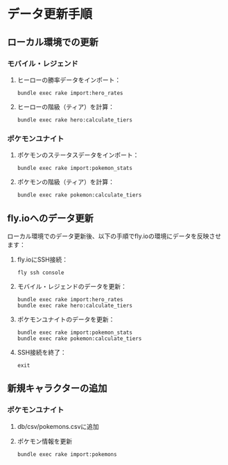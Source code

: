 # データ更新手順

## ローカル環境での更新

### モバイル・レジェンド

1. ヒーローの勝率データをインポート：
   ```
   bundle exec rake import:hero_rates
   ```

2. ヒーローの階級（ティア）を計算：
   ```
   bundle exec rake hero:calculate_tiers
   ```

### ポケモンユナイト

1. ポケモンのステータスデータをインポート：
   ```
   bundle exec rake import:pokemon_stats
   ```

2. ポケモンの階級（ティア）を計算：
   ```
   bundle exec rake pokemon:calculate_tiers
   ```

## fly.ioへのデータ更新

ローカル環境でのデータ更新後、以下の手順でfly.ioの環境にデータを反映させます：

1. fly.ioにSSH接続：
   ```
   fly ssh console
   ```

2. モバイル・レジェンドのデータを更新：
   ```
   bundle exec rake import:hero_rates
   bundle exec rake hero:calculate_tiers
   ```

3. ポケモンユナイトのデータを更新：
   ```
   bundle exec rake import:pokemon_stats
   bundle exec rake pokemon:calculate_tiers
   ```

4. SSH接続を終了：
   ```
   exit
   ```

## 新規キャラクターの追加

### ポケモンユナイト

1. db/csv/pokemons.csvに追加

2. ポケモン情報を更新
   ```
   bundle exec rake import:pokemons
   ```